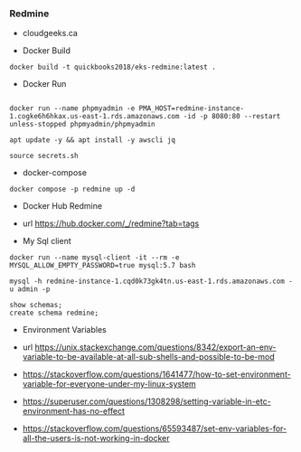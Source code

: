 ###  Redmine

- cloudgeeks.ca

- Docker Build

```
docker build -t quickbooks2018/eks-redmine:latest .
```

- Docker Run

```

docker run --name phpmyadmin -e PMA_HOST=redmine-instance-1.cogke6h6hkax.us-east-1.rds.amazonaws.com -id -p 8080:80 --restart unless-stopped phpmyadmin/phpmyadmin

apt update -y && apt install -y awscli jq

source secrets.sh
```

- docker-compose

```redmine
docker compose -p redmine up -d
```
- Docker Hub Redmine

- url https://hub.docker.com/_/redmine?tab=tags

- My Sql client
```mysql
docker run --name mysql-client -it --rm -e MYSQL_ALLOW_EMPTY_PASSWORD=true mysql:5.7 bash
```

```conecction
mysql -h redmine-instance-1.cqd0k73gk4tn.us-east-1.rds.amazonaws.com -u admin -p
```

```DB
show schemas;
create schema redmine;
```

- Environment Variables
- url https://unix.stackexchange.com/questions/8342/export-an-env-variable-to-be-available-at-all-sub-shells-and-possible-to-be-mod

- https://stackoverflow.com/questions/1641477/how-to-set-environment-variable-for-everyone-under-my-linux-system

- https://superuser.com/questions/1308298/setting-variable-in-etc-environment-has-no-effect

- https://stackoverflow.com/questions/65593487/set-env-variables-for-all-the-users-is-not-working-in-docker